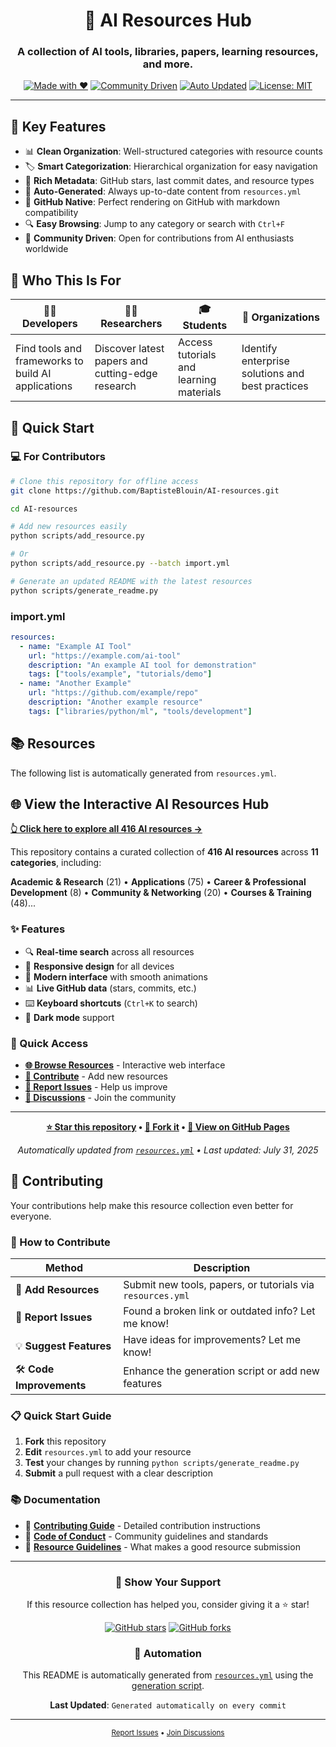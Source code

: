 <div align="center">

# 🤖 AI Resources Hub

### A collection of AI tools, libraries, papers, learning resources, and more.

[![Made with ❤️](https://img.shields.io/badge/Made%20with-❤️-red.svg)](https://github.com/BaptisteBlouin/AI-resources)
[![Community Driven](https://img.shields.io/badge/Community-Driven-blue.svg)](CONTRIBUTING.md)
[![Auto Updated](https://img.shields.io/badge/Auto-Updated-green.svg)](scripts/generate_readme.py)
[![License: MIT](https://img.shields.io/badge/License-MIT-yellow.svg)](LICENSE)

---

</div>


## 🚀 Key Features

- 📊 **Clean Organization**: Well-structured categories with resource counts
- 🏷️ **Smart Categorization**: Hierarchical organization for easy navigation  
- 🔗 **Rich Metadata**: GitHub stars, last commit dates, and resource types
- 🤖 **Auto-Generated**: Always up-to-date content from `resources.yml`
- 📱 **GitHub Native**: Perfect rendering on GitHub with markdown compatibility
- 🔍 **Easy Browsing**: Jump to any category or search with `Ctrl+F`
- 🤝 **Community Driven**: Open for contributions from AI enthusiasts worldwide

## 🎯 Who This Is For

| 👨‍💻 **Developers** | 👩‍🔬 **Researchers** | 🎓 **Students** | 🏢 **Organizations** |
|-------------------|---------------------|-----------------|---------------------|
| Find tools and frameworks to build AI applications | Discover latest papers and cutting-edge research | Access tutorials and learning materials | Identify enterprise solutions and best practices |

## 🚀 Quick Start

### 💻 For Contributors

```bash
# Clone this repository for offline access
git clone https://github.com/BaptisteBlouin/AI-resources.git

cd AI-resources

# Add new resources easily
python scripts/add_resource.py

# Or 
python scripts/add_resource.py --batch import.yml

# Generate an updated README with the latest resources
python scripts/generate_readme.py

```

###  import.yml  


```yaml
resources:
  - name: "Example AI Tool"
    url: "https://example.com/ai-tool"
    description: "An example AI tool for demonstration"
    tags: ["tools/example", "tutorials/demo"]
  - name: "Another Example"
    url: "https://github.com/example/repo"
    description: "Another example resource"
    tags: ["libraries/python/ml", "tools/development"]

```

## 📚 Resources

The following list is automatically generated from `resources.yml`.

<!-- START AUTO -->
<!-- Generated on 2025-07-31 11:52:57 UTC by generate_readme.py -->

## 🌐 View the Interactive AI Resources Hub

**[👆 Click here to explore all 416 AI resources →](https://baptisteblouin.github.io/AI-resources/)**

This repository contains a curated collection of **416 AI resources** across **11 categories**, including:

**Academic & Research** (21) • **Applications** (75) • **Career & Professional Development** (8) • **Community & Networking** (20) • **Courses & Training** (48)...

### ✨ Features

- 🔍 **Real-time search** across all resources
- 📱 **Responsive design** for all devices  
- 🎨 **Modern interface** with smooth animations
- 📊 **Live GitHub data** (stars, commits, etc.)
- ⌨️ **Keyboard shortcuts** (`Ctrl+K` to search)
- 🌙 **Dark mode** support

### 🚀 Quick Access

- **[🌐 Browse Resources](https://baptisteblouin.github.io/AI-resources/)** - Interactive web interface
- **[📝 Contribute](CONTRIBUTING.md)** - Add new resources
- **[🐛 Report Issues](https://github.com/BaptisteBlouin/AI-resources/issues)** - Help us improve
- **[💬 Discussions](https://github.com/BaptisteBlouin/AI-resources/discussions)** - Join the community

---

<div align="center">

**[⭐ Star this repository](https://github.com/BaptisteBlouin/AI-resources/stargazers) • [🍴 Fork it](https://github.com/BaptisteBlouin/AI-resources/fork) • [📖 View on GitHub Pages](https://baptisteblouin.github.io/AI-resources/)**

*Automatically updated from [`resources.yml`](resources.yml) • Last updated: July 31, 2025*

</div>
<!-- END AUTO -->

## 🤝 Contributing

Your contributions help make this resource collection even better for everyone.

### 🎯 How to Contribute

| Method | Description |
|--------|-------------|
| 🔗 **Add Resources** | Submit new tools, papers, or tutorials via `resources.yml` |
| 🐛 **Report Issues** | Found a broken link or outdated info? Let me know! |
| 💡 **Suggest Features** | Have ideas for improvements? Let me know! |
| 🛠️ **Code Improvements** | Enhance the generation script or add new features |

### 📋 Quick Start Guide

1. **Fork** this repository
2. **Edit** `resources.yml` to add your resource
3. **Test** your changes by running `python scripts/generate_readme.py`
4. **Submit** a pull request with a clear description

### 📚 Documentation

- 📖 [**Contributing Guide**](CONTRIBUTING.md) - Detailed contribution instructions
- 🤝 [**Code of Conduct**](CODE_OF_CONDUCT.md) - Community guidelines and standards
- 🎯 [**Resource Guidelines**](AGENTS.md) - What makes a good resource submission

---

<div align="center">

### 🌟 Show Your Support

If this resource collection has helped you, consider giving it a ⭐ star!

[![GitHub stars](https://img.shields.io/github/stars/BaptisteBlouin/AI-Resources?style=social)](https://github.com/BaptisteBlouin/AI-Resources/stargazers)
[![GitHub forks](https://img.shields.io/github/forks/BaptisteBlouin/AI-Resources?style=social)](https://github.com/BaptisteBlouin/AI-Resources/network/members)

### 🔄 Automation

This README is automatically generated from [`resources.yml`](resources.yml) using the [generation script](scripts/generate_readme.py).

**Last Updated**: `Generated automatically on every commit`

---

<sub> [Report Issues](https://github.com/BaptisteBlouin/AI-Resources/issues) • [Join Discussions](https://github.com/BaptisteBlouin/AI-Resources/discussions)</sub>

</div>